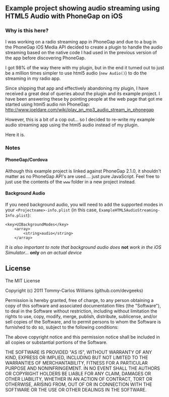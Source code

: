 ## Example project showing audio streaming using HTML5 Audio with PhoneGap on iOS

### Why is this here?

I was working on a radio streaming app in PhoneGap and due to a bug in the PhoneGap iOS Media API decided to create a plugin to handle the audio streaming based on the native code I had used in the previous version of the app before discovering PhoneGap.

I got 98% of the way there with my plugin, but in the end it turned out to just be a million times simpler to use html5 audio (`new Audio()`) to do the streaming in my radio app.

Since shipping that app and effectively abandoning my plugin, I have received a great deal of queries about the plugin and its example project. I have been answering these by pointing people at the web page that got me started using html5 audio nin PhoneGap: http://www.joeldare.com/wiki/play_an_mp3_audio_stream_in_phonegap

However, this is a bit of a cop out... so I decided to re-write my example audio streaming app using the html5 audio instead of my plugin.

Here it is.

### Notes

#### PhoneGap/Cordova

Although this example project is linked against PhoneGap 2.1.0, it shouldn't matter as no PhoneGap API's are used.... just pure JavaScript. Feel free to just use the contents of the `www` folder in a new project instead.

#### Background Audio

If you need background audio, you will need to add the supported modes in your `<Projectname>-info.plist` (in this case, `ExampleHTML5AudioStreaming-Info.plist`):

	<key>UIBackgroundModes</key>
    	<array>
        	<string>audio</string>
    	</array>

*It is also important to note that background audio does* **not** *work in the iOS Simulator...* **only** *on an actual device*

## License

The MIT License

Copyright (c) 2011 Tommy-Carlos Williams (github.com/devgeeks)

Permission is hereby granted, free of charge, to any person obtaining a copy of this software and associated documentation files (the "Software"), to deal in the Software without restriction, including without limitation the rights to use, copy, modify, merge, publish, distribute, sublicense, and/or sell copies of the Software, and to permit persons to whom the Software is furnished to do so, subject to the following conditions:

The above copyright notice and this permission notice shall be included in all copies or substantial portions of the Software.

THE SOFTWARE IS PROVIDED "AS IS", WITHOUT WARRANTY OF ANY KIND, EXPRESS OR IMPLIED, INCLUDING BUT NOT LIMITED TO THE WARRANTIES OF MERCHANTABILITY, FITNESS FOR A PARTICULAR PURPOSE AND NONINFRINGEMENT. IN NO EVENT SHALL THE AUTHORS OR COPYRIGHT HOLDERS BE LIABLE FOR ANY CLAIM, DAMAGES OR OTHER LIABILITY, WHETHER IN AN ACTION OF CONTRACT, TORT OR OTHERWISE, ARISING FROM, OUT OF OR IN CONNECTION WITH THE SOFTWARE OR THE USE OR OTHER DEALINGS IN THE SOFTWARE.
